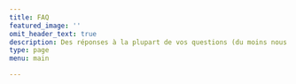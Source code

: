 ```yaml
---
title: FAQ
featured_image: ''
omit_header_text: true
description: Des réponses à la plupart de vos questions (du moins nous l'espérons)
type: page
menu: main

---
```


